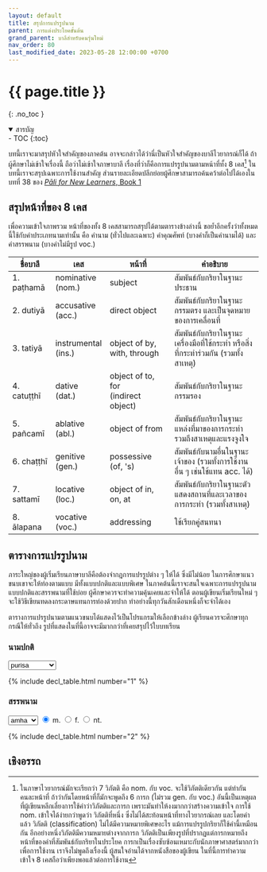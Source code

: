 ```yaml
---
layout: default
title: สรุปการแปรรูปนาม
parent: การแต่งประโยคขั้นต้น
grand_parent: บาลีสำหรับคนรุ่นใหม่
nav_order: 80
last_modified_date: 2023-05-28 12:00:00 +0700
---
```


# {{ page.title  }}
{: .no_toc }

<details open markdown="block">
<summary>สารบัญ</summary>
- TOC
{:toc}
</details>

บทนี้เราจะมาสรุปหัวใจสำคัญของภาคต้น อาจจะกล่าวได้ว่านี่เป็นหัวใจสำคัญของบาลีไวยากรณ์ก็ได้ ถ้าผู้ศึกษาไม่เข้าใจเรื่องนี้ ถือว่าไม่เข้าใจภาษาบาลี เรื่องที่ว่าก็คือการแปรรูปนามตามหน้าที่ทั้ง 8 เคส[^vibhatti] ในบทนี้เราจะสรุปเฉพาะการใช้งานสำคัญ ส่วนรายละเอียดปลีกย่อยผู้ศึกษาสามารถค้นคว้าต่อไปได้เองในบทที่ 38 ของ [*Pāli for New Learners*, Book 1](https://bhaddacak.github.io/palicon)

[^vibhatti]: ในภาษาไวยากรณ์มักจะเรียกว่า 7 วิภัตติ คือ nom. กับ voc. จะใช้วิภัตติเดียวกัน แต่ทำกันคนละหน้าที่ ถ้าว่ากันโดยหน้าที่ก็มักจะพูดถึง 6 การก (ไม่รวม gen. กับ voc.) อันนี้เป็นเหตุผลที่ผู้เขียนหลีกเลี่ยงการใช้คำว่าวิภัตติและการก เพราะมันทำให้งงมากกว่าสร้างความเข้าใจ การใช้ nom. เข้าใจได้ง่ายกว่าพูดว่า วิภัตติที่หนึ่ง ซึ่งไม่ได้สะท้อนหน้าที่ทางไวยากรณ์เลย และโดยคำแล้ว วิภัตติ (classification) ไม่ได้มีความหมายพิเศษอะไร แม้การแปรรูปกริยาก็ใช้คำนี้เหมือนกัน อีกอย่างหนึ่งวิภัตติมีความหมายต่างจากการก วิภัตติเป็นเพียงรูปที่ปรากฏแต่การกหมายถึงหน้าที่ของคำที่สัมพันธ์กับกริยาในประโยค การกเป็นเรื่องซับซ้อนเหมาะกับนักภาษาศาสตร์มากกว่าเพื่อการใช้งาน เราจึงไม่พูดถึงเรื่องนี้ ผู้สนใจอ่านได้จากหนังสือของผู้เขียน ในที่นี้การทำความเข้าใจ 8 เคสถือว่าเพียงพอแล้วต่อการใช้งาน

## สรุปหน้าที่ของ 8 เคส

เพื่อความเข้าใจภาพรวม หน้าที่ของทั้ง 8 เคสสามารถสรุปได้ตามตารางข้างล่างนี้ ขอย้ำอีกครั้งว่าทั้งหมดนี้ใช้กับคำประเภทนามเท่านั้น คือ คำนาม (ทั่วไปและเฉพาะ) คำคุณศัพท์ (บางคำก็เป็นคำนามได้) และคำสรรพนาม (บางคำไม่มีรูป voc.)

| ชื่อบาลี |  เคส  | หน้าที่ | คำอธิบาย |
| --- | --- | --- | --- |
| 1. paṭhamā | nominative<br>(nom.) | subject | สัมพันธ์กับกริยาในฐานะประธาน |
| 2. dutiyā | accusative<br>(acc.) | direct object | สัมพันธ์กับกริยาในฐานะกรรมตรง และเป็นจุดหมายของการเคลื่อนที่ |
| 3. tatiyā | instrumental<br>(ins.) | object of by, with, through | สัมพันธ์กับกริยาในฐานะเครื่องมือที่ใช้กระทำ หรือสิ่งที่กระทำร่วมกัน (รวมทั้งสาเหตุ) |
| 4. catuṭṭhī | dative<br>(dat.) | object of to, for<br>(indirect object) | สัมพันธ์กับกริยาในฐานะกรรมรอง |
| 5. pañcamī | ablative<br>(abl.) | object of from | สัมพันธ์กับกริยาในฐานะแหล่งที่มาของการกระทำ รวมถึงสาเหตุและแรงจูงใจ |
| 6. chaṭṭhī | genitive<br>(gen.) | possessive<br>(of, 's) | สัมพันธ์กับนามอื่นในฐานะเจ้าของ (รวมทั้งการใช้งานอื่น ๆ เช่นใช้แทน acc. ได้) |
| 7. sattamī | locative<br>(loc.) | object of in, on, at | สัมพันธ์กับกริยาในฐานะตัวแสดงสถานที่และเวลาของการกระทำ (รวมทั้งสาเหตุ) |
| 8. ālapana | vocative<br>(voc.) | addressing | ใช้เรียกคู่สนทนา |

## ตารางการแปรรูปนาม

ภาระใหญ่ของผู้เริ่มเรียนภาษาบาลีคือต้องจำกฎการแปรรูปต่าง ๆ ให้ได้ ซึ่งมีไม่น้อย ในการศึกษาแนวขนบเขาจะให้ท่องตามแบบ มีทั้งแบบปกติและแบบพิเศษ ในภาคต้นนี้เราจะสนใจเฉพาะการแปรรูปนามแบบปกติและสรรพนามที่ใช้บ่อย ผู้ศึกษาควรจะทำความคุ้นเคยและจำให้ได้ ตอนผู้เขียนเริ่มเรียนใหม่ ๆ จะใช้วิธีเขียนทดลงกระดาษแทนการท่องด้วยปาก ทำอย่างนี้ทุกวันสักเดือนหนึ่งก็จะจำได้เอง

ตารางการแปรรูปนามตามแนวขนบได้แสดงไว้เป็นโปรแกรมให้เลือกข้างล่าง ผู้เรียนควรจะศึกษาทุกกรณีให้ทั่วถึง รูปที่แสดงในที่นี้อาจจะมีมากกว่าที่เคยสรุปไว้ใบบทเรียน

### นามปกติ

<div>
<select id="noun" class="fs-4" onChange="nounChange();">
	<optgroup label="m.">
		<option value="purisa;a,m">purisa</option>
		<option value="aggi;i,m">aggi</option>
		<option value="daṇḍī;ī,m">daṇḍī</option>
		<option value="bhikkhu;u,m">bhikkhu</option>
		<option value="sabbaññū;ū,m">sabbaññū</option>
	</optgroup>
	<optgroup label="f.">
		<option value="kaññā;ā,f">kaññā</option>
		<option value="ratti;i,f">ratti</option>
		<option value="itthī;ī,f">itthī</option>
		<option value="yāgu;u,f">yāgu</option>
		<option value="jambū;ū,f">jambū</option>
	</optgroup>
	<optgroup label="nt.">
		<option value="citta;a,n">citta</option>
		<option value="aṭṭhi;i,n">aṭṭhi</option>
		<option value="āyu;u,n">āyu</option>
	</optgroup>
</select>
<span id="gender"></span>
</div>

{% include decl_table.html number="1" %}

### สรรพนาม

<div>
<select id="pron" class="fs-4" onChange="pronChange();">
	<option value="amha">amha</option>
	<option value="tumha">tumha</option>
	<option value="ta">ta</option>
	<option value="eta">eta</option>
	<option value="ima">ima</option>
	<option value="amu">amu</option>
	<option value="kiṃ">kiṃ</option>
</select>
<span>
	<input type="radio" id="gendm" name="gender-radio" value="m" onChange="pronChange();" checked>
	<label for="gendm">m.</label>
	<input type="radio" id="gendf" name="gender-radio" value="f" onChange="pronChange();">
	<label for="gendf">f.</label>
	<input type="radio" id="gendn" name="gender-radio" value="n" onChange="pronChange();">
	<label for="gendn">nt.</label>
</span>
</div>

{% include decl_table.html number="2" %}

<script>
let def_noun = "purisa;a,m";
let def_pron = "amha";
function nounChange() {
	let opt = document.getElementById("noun");
	let ind = opt.selectedIndex;
	updateDeclTableNoun(opt.options[ind].value);
}
function pronChange() {
	let opt = document.getElementById("pron");
	let ind = opt.selectedIndex;
	updateDeclTablePron(opt.options[ind].value);
}
function updateDeclTableNoun(word) {
	let input = word === undefined ? def_noun : word;
	let termgen = input.split(";");
	let term = termgen[0];
	let group = termgen[1];
	let stem = term.slice(0, term.length-1);
	const tnumber = 1;
	for (let i = 0; i < case_abbr.length; i++) {
 		let cas = case_abbr[i];
		for (let g = 0; g < gender_abbr.length; g++) {
			let gen = gender_abbr[g];
			let elem = document.getElementById(cas+"_"+gen+tnumber);
			elem.innerHTML = getGenericDeclensionStr(stem, group, i, g);
		}
	}
	let genElm = document.getElementById("gender");
	let gender = group.split(",")[1];
	if (gender === "n")
		gender = "nt";
	genElm.innerHTML = " (" + gender + ".)";
}
function getPronGender() {
	let result = 'm';
	let elem = document.getElementById("gendm");
	let elef = document.getElementById("gendf");
	let elen = document.getElementById("gendn");
	if (elef.checked)
		result = 'f';
	else if (elen.checked)
		result = 'n';
	return result;
}
function updateDeclTablePron(word) {
	let term = word === undefined ? def_pron : word;
	let selgen = getPronGender();
	let lastCh = term === "amu" ? 'u' : selgen === 'f' ? 'ā' : 'a';
	let group = term + ";" + lastCh + "," + selgen;
	let cutNum = term.endsWith("ṃ") ? 2 : 1;
	let stem = term.slice(0, term.length - cutNum);
	const tnumber = 2;
	for (let i = 0; i < case_abbr.length; i++) {
 		let cas = case_abbr[i];
		for (let g = 0; g < gender_abbr.length; g++) {
			let gen = gender_abbr[g];
			let elem = document.getElementById(cas+"_"+gen+tnumber);
			elem.innerHTML = getPronounDeclensionStr(stem, group, i, g);
		}
	}
}
updateDeclTableNoun();
updateDeclTablePron();
</script>

## เชิงอรรถ
